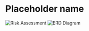 # Placeholder name
![Risk Assessment](https://user-images.githubusercontent.com/67292767/96462884-03fa8280-121e-11eb-824d-22b1939d3d59.jpg)
![ERD Diagram](https://user-images.githubusercontent.com/67292767/96462887-052baf80-121e-11eb-9c4c-be237610a234.jpg)

